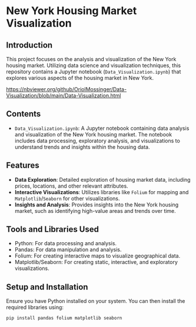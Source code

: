 # New York Housing Market Visualization

## Introduction

This project focuses on the analysis and visualization of the New York housing market. Utilizing data science and visualization techniques, this repository contains a Jupyter notebook (`Data_Visualization.ipynb`) that explores various aspects of the housing market in New York.

https://nbviewer.org/github/OriolMossinger/Data-Visualization/blob/main/Data-Visualization.html

## Contents

- `Data_Visualization.ipynb`: A Jupyter notebook containing data analysis and visualization of the New York housing market. The notebook includes data processing, exploratory analysis, and visualizations to understand trends and insights within the housing data.

## Features

- **Data Exploration**: Detailed exploration of housing market data, including prices, locations, and other relevant attributes.
- **Interactive Visualizations**: Utilizes libraries like `Folium` for mapping and `Matplotlib`/`Seaborn` for other visualizations.
- **Insights and Analysis**: Provides insights into the New York housing market, such as identifying high-value areas and trends over time.

## Tools and Libraries Used

- Python: For data processing and analysis.
- Pandas: For data manipulation and analysis.
- Folium: For creating interactive maps to visualize geographical data.
- Matplotlib/Seaborn: For creating static, interactive, and exploratory visualizations.

## Setup and Installation

Ensure you have Python installed on your system. You can then install the required libraries using:

```bash
pip install pandas folium matplotlib seaborn
